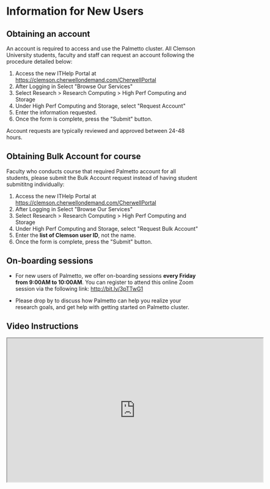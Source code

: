 # Information for New Users

## Obtaining an account

An account is required to access and use the Palmetto
cluster. All Clemson University students, faculty and staff
can request an account following the procedure detailed below:

1. Access the new ITHelp Portal at <https://clemson.cherwellondemand.com/CherwellPortal>
2. After Logging in Select "Browse Our Services"
3. Select Research > Research Computing > High Perf Computing and Storage
4. Under High Perf Computing and Storage, select "Request Account"
5. Enter the information requested.
6. Once the form is complete, press the "Submit" button.

Account requests are typically reviewed and approved between 24-48 hours.

## Obtaining Bulk Account for course

Faculty who conducts course that required Palmetto account for all students, please submit the Bulk Account request instead of having student submititng individually:

1. Access the new ITHelp Portal at <https://clemson.cherwellondemand.com/CherwellPortal>
2. After Logging in Select "Browse Our Services"
3. Select Research > Research Computing > High Perf Computing and Storage
4. Under High Perf Computing and Storage, select "Request Bulk Account"
5. Enter the **list of Clemson user ID**, not the name.
6. Once the form is complete, press the "Submit" button.

## On-boarding sessions

- For new users of Palmetto, we offer on-boarding sessions **every
  Friday from 9:00AM to 10:00AM**. You can register to attend this online Zoom session
  via the following link: <http://bit.ly/3pTTwG1>

- Please drop by to discuss how Palmetto can help you realize your
  research goals, and get help with getting started on Palmetto cluster.

## Video Instructions

<iframe src="https://drive.google.com/file/d/1bjMeBy1jNfHpK6yqEr6Uvnt_QHJ4xEuJ/preview" width="670" height="376" ></iframe>

<br />
